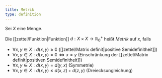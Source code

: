 ```yaml
---
title: Metrik
type: definition
---
```


Sei $X$ eine Menge.

Die [[zettel/Funktion|Funktion]] $d : X \times X \to \mathbb{R}_0^+$ heißt *Metrik* auf $x$, falls
- $\forall x, y \in X : d(x, y) \ge 0$ ([[zettel/Matrix definit|positive Semidefinitheit]])
- $\forall x, y \in X : d(x, y) = 0 \iff x = y$ (Einschränkung der [[zettel/Matrix definit|positiven Semidefinitheit]])
- $\forall x, y \in X : d(x, y) = d(y, x)$ (Symmetrie)
- $\forall x, y \in X : d(x, y) \le d(x, z) + d(z, y)$ (Dreiecksungleichung)
